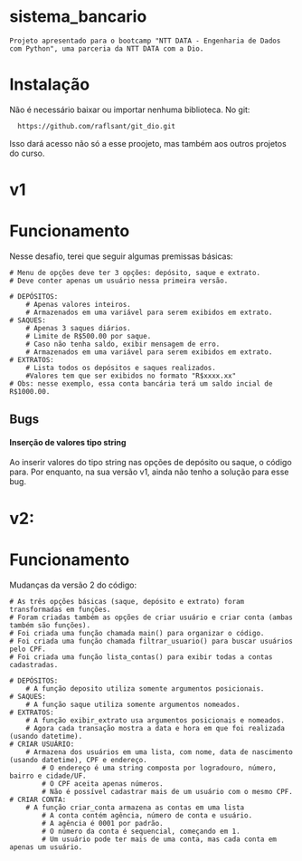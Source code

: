 
# sistema_bancario

    Projeto apresentado para o bootcamp "NTT DATA - Engenharia de Dados com Python", uma parceria da NTT DATA com a Dio.






# Instalação

Não é necessário baixar ou importar nenhuma biblioteca.
No git:

```bash
  https://github.com/raflsant/git_dio.git
```
Isso dará acesso não só a esse proojeto, mas também aos outros projetos do curso.

# v1

# Funcionamento

Nesse desafio, terei que seguir algumas premissas básicas:

    # Menu de opções deve ter 3 opções: depósito, saque e extrato.
    # Deve conter apenas um usuário nessa primeira versão.
    
    # DEPÓSITOS:
        # Apenas valores inteiros.
        # Armazenados em uma variável para serem exibidos em extrato.
    # SAQUES:
        # Apenas 3 saques diários.
        # Limite de R$500.00 por saque.
        # Caso não tenha saldo, exibir mensagem de erro.
        # Armazenados em uma variável para serem exibidos em extrato.
    # EXTRATOS:
        # Lista todos os depósitos e saques realizados.
        #Valores tem que ser exibidos no formato "R$xxxx.xx"
    # Obs: nesse exemplo, essa conta bancária terá um saldo incial de R$1000.00.
## Bugs

#### Inserção de valores tipo string

Ao inserir valores do tipo string nas opções de depósito ou saque, o código para. Por enquanto, na sua versão v1, ainda não tenho a solução para esse bug.

# v2:

# Funcionamento

Mudanças da versão 2 do código:

    # As três opções básicas (saque, depósito e extrato) foram transformadas em funções.
    # Foram criadas também as opções de criar usuário e criar conta (ambas também são funções).
    # Foi criada uma função chamada main() para organizar o código.
    # Foi criada uma função chamada filtrar_usuario() para buscar usuários pelo CPF.
    # Foi criada uma função lista_contas() para exibir todas a contas cadastradas.

    # DEPÓSITOS:
        # A função deposito utiliza somente argumentos posicionais.
    # SAQUES:
        # A função saque utiliza somente argumentos nomeados.
    # EXTRATOS:
        # A função exibir_extrato usa argumentos posicionais e nomeados.
        # Agora cada transação mostra a data e hora em que foi realizada (usando datetime).
    # CRIAR USUÁRIO:
        # Armazena dos usuários em uma lista, com nome, data de nascimento (usando datetime), CPF e endereço.
            # O endereço é uma string composta por logradouro, número, bairro e cidade/UF.
            # O CPF aceita apenas números.
            # Não é possível cadastrar mais de um usuário com o mesmo CPF.
    # CRIAR CONTA:
        # A função criar_conta armazena as contas em uma lista
            # A conta contém agência, número de conta e usuário.
            # A agência é 0001 por padrão.
            # O número da conta é sequencial, começando em 1.
            # Um usuário pode ter mais de uma conta, mas cada conta em apenas um usuário.
